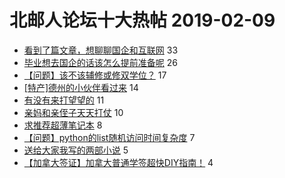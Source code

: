 # 北邮人论坛十大热帖 2019-02-09

- [看到了篇文章，想聊聊国企和互联网](https://bbs.byr.cn/article/Talking/6096790) 33
- [毕业想去国企的话该怎么提前准备呢](https://bbs.byr.cn/article/Job/2016068) 26
- [【问题】该不该辅修或修双学位？](https://bbs.byr.cn/article/Economics/12537) 17
- [[特产]德州的小伙伴看过来](https://bbs.byr.cn/article/Food/500467) 14
- [有没有来打望望的](https://bbs.byr.cn/article/OverWatch/1160) 11
- [亲妈和亲侄子天天打仗](https://bbs.byr.cn/article/Feeling/3100486) 10
- [求推荐超薄笔记本](https://bbs.byr.cn/article/Notebook/178510) 8
- [【问题】python的list随机访问时间复杂度](https://bbs.byr.cn/article/Python/23382) 7
- [送给大家我写的两部小说](https://bbs.byr.cn/article/Reading/54600) 5
- [【加拿大签证】加拿大普通学签超快DIY指南！](https://bbs.byr.cn/article/GoAbroad/358816) 4


